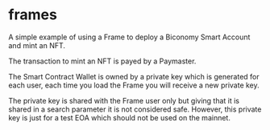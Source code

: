 # frames

A simple example of using a Frame to deploy a Biconomy Smart Account and mint an NFT.

The transaction to mint an NFT is payed by a Paymaster.

The Smart Contract Wallet is owned by a private key which is generated for each user, each time you load the Frame you will receive a new private key. 

The private key is shared with the Frame user only but giving that it is shared in a search parameter it is not considered safe. However, this private key is just for a test EOA which should not be used on the mainnet.
